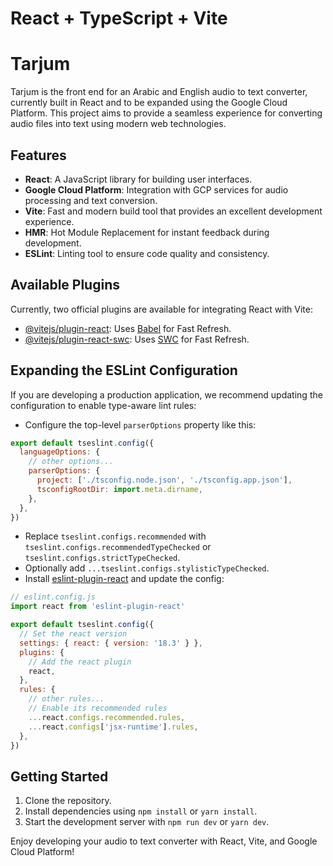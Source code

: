 # React + TypeScript + Vite

# Tarjum

Tarjum is the front end for an Arabic and English audio to text converter, currently built in React and to be expanded using the Google Cloud Platform. This project aims to provide a seamless experience for converting audio files into text using modern web technologies.

## Features

- **React**: A JavaScript library for building user interfaces.
- **Google Cloud Platform**: Integration with GCP services for audio processing and text conversion.
- **Vite**: Fast and modern build tool that provides an excellent development experience.
- **HMR**: Hot Module Replacement for instant feedback during development.
- **ESLint**: Linting tool to ensure code quality and consistency.

## Available Plugins

Currently, two official plugins are available for integrating React with Vite:

- [@vitejs/plugin-react](https://github.com/vitejs/vite-plugin-react/blob/main/packages/plugin-react/README.md): Uses [Babel](https://babeljs.io/) for Fast Refresh.
- [@vitejs/plugin-react-swc](https://github.com/vitejs/vite-plugin-react-swc): Uses [SWC](https://swc.rs/) for Fast Refresh.

## Expanding the ESLint Configuration

If you are developing a production application, we recommend updating the configuration to enable type-aware lint rules:

- Configure the top-level `parserOptions` property like this:

```js
export default tseslint.config({
  languageOptions: {
    // other options...
    parserOptions: {
      project: ['./tsconfig.node.json', './tsconfig.app.json'],
      tsconfigRootDir: import.meta.dirname,
    },
  },
})
```

- Replace `tseslint.configs.recommended` with `tseslint.configs.recommendedTypeChecked` or `tseslint.configs.strictTypeChecked`.
- Optionally add `...tseslint.configs.stylisticTypeChecked`.
- Install [eslint-plugin-react](https://github.com/jsx-eslint/eslint-plugin-react) and update the config:

```js
// eslint.config.js
import react from 'eslint-plugin-react'

export default tseslint.config({
  // Set the react version
  settings: { react: { version: '18.3' } },
  plugins: {
    // Add the react plugin
    react,
  },
  rules: {
    // other rules...
    // Enable its recommended rules
    ...react.configs.recommended.rules,
    ...react.configs['jsx-runtime'].rules,
  },
})
```

## Getting Started

1. Clone the repository.
2. Install dependencies using `npm install` or `yarn install`.
3. Start the development server with `npm run dev` or `yarn dev`.

Enjoy developing your audio to text converter with React, Vite, and Google Cloud Platform!


